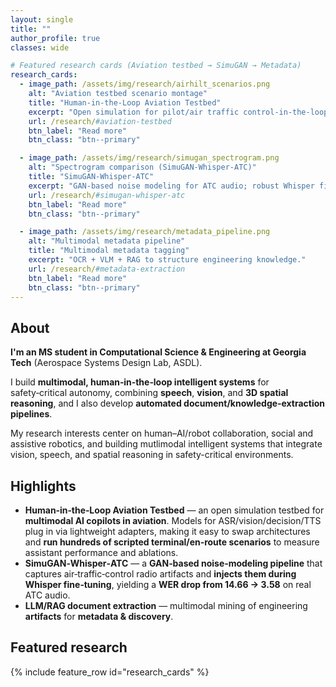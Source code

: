 ```yaml
---
layout: single
title: ""
author_profile: true
classes: wide

# Featured research cards (Aviation testbed → SimuGAN → Metadata)
research_cards:
  - image_path: /assets/img/research/airhilt_scenarios.png
    alt: "Aviation testbed scenario montage"
    title: "Human‑in‑the‑Loop Aviation Testbed"
    excerpt: "Open simulation for pilot/air traffic control‑in‑the‑loop evaluation."
    url: /research/#aviation-testbed
    btn_label: "Read more"
    btn_class: "btn--primary"

  - image_path: /assets/img/research/simugan_spectrogram.png
    alt: "Spectrogram comparison (SimuGAN‑Whisper‑ATC)"
    title: "SimuGAN‑Whisper‑ATC"
    excerpt: "GAN‑based noise modeling for ATC audio; robust Whisper fine‑tuning."
    url: /research/#simugan-whisper-atc
    btn_label: "Read more"
    btn_class: "btn--primary"

  - image_path: /assets/img/research/metadata_pipeline.png
    alt: "Multimodal metadata pipeline"
    title: "Multimodal metadata tagging"
    excerpt: "OCR + VLM + RAG to structure engineering knowledge."
    url: /research/#metadata-extraction
    btn_label: "Read more"
    btn_class: "btn--primary"
---
```


## About

**I'm an MS student in Computational Science & Engineering at Georgia Tech** (Aerospace Systems Design Lab, ASDL).

I build **multimodal, human‑in‑the‑loop intelligent systems** for safety‑critical autonomy, combining **speech**, **vision**, and **3D spatial reasoning**, and I also develop **automated document/knowledge‑extraction pipelines**.

My research interests center on human–AI/robot collaboration, social and assistive robotics, and building mutlimodal intelligent systems that integrate vision, speech, and spatial reasoning in safety-critical environments.

## Highlights
- **Human‑in‑the‑Loop Aviation Testbed** — an open simulation testbed for **multimodal AI copilots in aviation**. Models for ASR/vision/decision/TTS plug in via lightweight adapters, making it easy to swap architectures and **run hundreds of scripted terminal/en‑route scenarios** to measure assistant performance and ablations.
- **SimuGAN‑Whisper‑ATC** — a **GAN‑based noise‑modeling pipeline** that captures air‑traffic‑control radio artifacts and **injects them during Whisper fine‑tuning**, yielding a **WER drop from 14.66 → 3.58** on real ATC audio.
- **LLM/RAG document extraction** — multimodal mining of engineering **artifacts** for **metadata & discovery**.

## Featured research
{% include feature_row id="research_cards" %}
